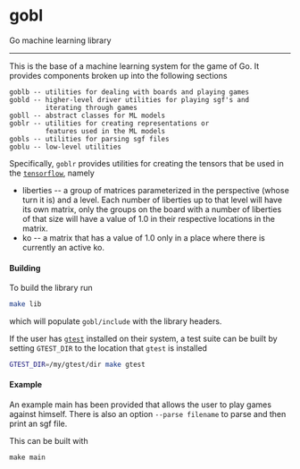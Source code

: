 # gobl

Go machine learning library

-----------

This is the base of a machine learning system for the game of Go.
It provides components broken up into the following sections

```
goblb -- utilities for dealing with boards and playing games
gobld -- higher-level driver utilities for playing sgf's and
         iterating through games
gobll -- abstract classes for ML models
goblr -- utilities for creating representations or
         features used in the ML models
gobls -- utilities for parsing sgf files
goblu -- low-level utilities
```

Specifically, `goblr` provides utilities for creating the tensors that
be used in the [`tensorflow`](https://www.tensorflow.org/),
namely

*  liberties -- a group of matrices parameterized in the perspective
   (whose turn it is) and a level. Each number of liberties up to
   that level will have its own matrix, only the groups on the board
   with a number of liberties of that size will have a value of 1.0 in
   their respective locations in the matrix.
*  ko -- a matrix that has a value of 1.0 only in a place where there
   is currently an active ko.

#### Building

To build the library run
```bash
make lib
```
which will populate `gobl/include` with the library headers.

If the user has [`gtest`](https://github.com/google/googletest)
installed on their system, a test suite can be built by setting
`GTEST_DIR` to the location that `gtest` is installed
```bash
GTEST_DIR=/my/gtest/dir make gtest
```

#### Example

An example main has been provided that allows the user to play games
against himself. There is also an option `--parse filename`
to parse and then print an sgf file.

This can be built with
```
make main
```
